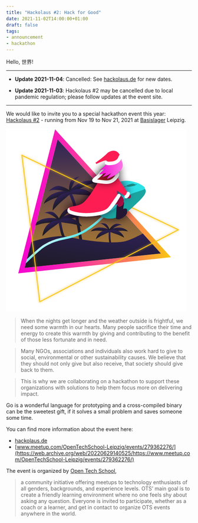 ```yaml
---
title: "Hackolaus #2: Hack for Good"
date: 2021-11-02T14:00:00+01:00
draft: false
tags:
- announcement
- hackathon
---
```


Hello, 世界!

----

* **Update 2021-11-04**: Cancelled: See [hackolaus.de](https://web.archive.org/web/20221003104656/https://hackolaus.de/) for new
dates.

* **Update 2021-11-03**: Hackolaus #2 may be cancelled due to local pandemic regulation;
please follow updates at the event site.

----

We would like to invite you to a special hackathon event this year: [Hackolaus
#2](https://hackolaus.de/) - running from Nov 19 to Nov 21, 2021 at
[Basislager](https://www.basislager.co/) Leipzig.

[![](/images/hackolaus-grafik.png)](https://hackolaus.de)

> When the nights get longer and the weather outside is frightful, we need
some warmth in our hearts. Many people sacrifice their time and energy to
create this warmth by giving and contributing to the benefit of those less
fortunate and in need.

> Many NGOs, associations and individuals also work hard to give to social,
environmental or other sustainability causes. We believe that they should not
only give but also receive, that society should give back to them.

> This is why we are collaborating on a hackathon to support these organizations
with solutions to help them focus more on delivering impact.

Go is a wonderful language for prototyping and a cross-compiled binary can be
the sweetest gift, if it solves a small problem and saves someone some time.

You can find more information about the event here:

* [hackolaus.de](https://web.archive.org/web/20221003104656/https://hackolaus.de/)
* [www.meetup.com/OpenTechSchool-Leipzig/events/279362276/](https://web.archive.org/web/20220629140525/https://www.meetup.com/OpenTechSchool-Leipzig/events/279362276/)

The event is organized by [Open Tech School](https://www.meetup.com/OpenTechSchool-Leipzig),

> a community initiative offering meetups to technology enthusiasts of all
> genders, backgrounds, and experience levels. OTS’ main goal is to create a
> friendly learning environment where no one feels shy about asking any
> question. Everyone is invited to participate, whether as a coach or a
> learner, and get in contact to organize OTS events anywhere in the world.
